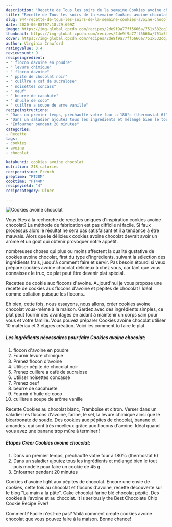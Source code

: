 ```yaml
---
description: "Recette de Tous les soirs de la semaine Cookies avoine chocolat"
title: "Recette de Tous les soirs de la semaine Cookies avoine chocolat"
slug: 944-recette-de-tous-les-soirs-de-la-semaine-cookies-avoine-chocolat
date: 2020-06-08T07:18:29.699Z
image: https://img-global.cpcdn.com/recipes/2de9f9a77ff5666a/751x532cq70/cookies-avoine-chocolat-photo-principale-de-la-recette.jpg
thumbnail: https://img-global.cpcdn.com/recipes/2de9f9a77ff5666a/751x532cq70/cookies-avoine-chocolat-photo-principale-de-la-recette.jpg
cover: https://img-global.cpcdn.com/recipes/2de9f9a77ff5666a/751x532cq70/cookies-avoine-chocolat-photo-principale-de-la-recette.jpg
author: Virginia Crawford
ratingvalue: 3.4
reviewcount: 9
recipeingredient:
- " flocon davoine en poudre"
- " levure chimique"
- " flocon davoine"
- " ppite de chocolat noir"
- " cuillre a caf de sucralose"
- " noisettes concass"
- " oeuf"
- " beurre de cacahute"
- " dhuile de coco"
- " cuillre a soupe de arme vanille"
recipeinstructions:
- "Dans un premier temps, préchauffé votre four a 180°c (thermostat 6)"
- "Dans un saladier ajoutez tous les ingrédients et mélangé bien le tout puis modelé pour faire un cookie de 45 g"
- "Enfourner pendant 20 minutes"
categories:
- Recette
tags:
- cookies
- avoine
- chocolat

katakunci: cookies avoine chocolat 
nutrition: 218 calories
recipecuisine: French
preptime: "PT28M"
cooktime: "PT44M"
recipeyield: "4"
recipecategory: Dîner

---
```



![Cookies avoine chocolat](https://img-global.cpcdn.com/recipes/2de9f9a77ff5666a/751x532cq70/cookies-avoine-chocolat-photo-principale-de-la-recette.jpg)

Vous êtes à la recherche de recettes uniques d'inspiration cookies avoine chocolat? La méthode de fabrication est pas difficile ni facile. Si faux processus alors le résultat ne sera pas satisfaisant et il a tendance à être mauvais. Alors que le délicieux cookies avoine chocolat devrait avoir un arôme et un goût qui obtenir provoquer notre appétit.

nombreuses choses qui plus ou moins affectent la qualité gustative de cookies avoine chocolat, first du type d'ingrédients, suivant la sélection des ingrédients frais, jusqu'à comment faire et servir. Pas besoin étourdi si veux prépare cookies avoine chocolat délicieux à chez vous, car tant que vous connaissez le truc, ce plat peut être devenir plat spécial.

Recettes de cookie aux flocons d&#39;avoine. Aujourd&#39;hui je vous propose une recette de cookies aux flocons d&#39;avoine et pépites de chocolat ! Idéal comme collation puisque les flocons..


Eh bien, cette fois, nous essayons, nous allons, créer cookies avoine chocolat vous-même à la maison. Gardez avec des ingrédients simples, ce plat peut fournir des avantages en aidant à maintenir un corps sain pour vous et votre famille. Vous pouvez préparer Cookies avoine chocolat utiliser 10 matériau et 3 étapes création. Voici les comment to faire le plat.

<!--inarticleads1-->

##### Les ingrédients nécessaires pour faire Cookies avoine chocolat:

1.   flocon d&#39;avoine en poudre
1. Fournir  levure chimique
1. Prenez  flocon d&#39;avoine
1. Utiliser  pépite de chocolat noir
1. Prenez  cuillère a café de sucralose
1. Utiliser  noisettes concassé
1. Prenez  oeuf
1.   beurre de cacahuète
1. Fournir  d&#39;huile de coco
1.   cuillère a soupe de arôme vanille


Recette Cookies au chocolat blanc, Framboise et citron. Verser dans un saladier les flocons d&#39;avoine, farine, le sel, la levure chimique ainsi que le bicarbonate de soude. Des cookies aux pépites de chocolat, banane et amandes, qui sont très moelleux grâce aux flocons d&#39;avoine. Idéal quand vous avez une banane trop mûre à terminer ! 

<!--inarticleads2-->

##### Étapes Créer Cookies avoine chocolat:

1. Dans un premier temps, préchauffé votre four a 180°c (thermostat 6)
1. Dans un saladier ajoutez tous les ingrédients et mélangé bien le tout puis modelé pour faire un cookie de 45 g
1. Enfourner pendant 20 minutes


Cookies d&#39;avoine light aux pépites de chocolat. Encore une envie de cookies, cette fois au chocolat et flocons d&#39;avoine, recette découverte sur le blog &#34;La main à la pâte&#34;. Cake chocolat farine blé chocolat pépite. Des cookies à l&#39;avoine et au chocolat. It is seriously the Best Chocolate Chip Cookie Recipe Ever! 


Comment? Facile n'est-ce pas? Voilà comment create cookies avoine chocolat que vous pouvez faire à la maison. Bonne chance!

